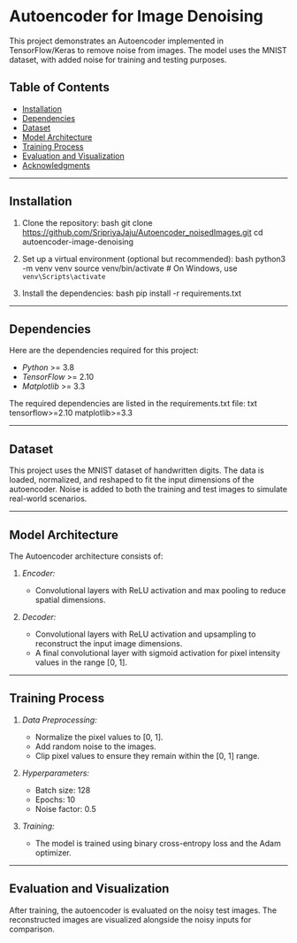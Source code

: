 # Autoencoder for Image Denoising

This project demonstrates an Autoencoder implemented in TensorFlow/Keras to remove noise from images. The model uses the MNIST dataset, with added noise for training and testing purposes.

## Table of Contents
- [Installation](#installation)
- [Dependencies](#dependencies)
- [Dataset](#dataset)
- [Model Architecture](#model-architecture)
- [Training Process](#training-process)
- [Evaluation and Visualization](#evaluation-and-visualization)
- [Acknowledgments](#acknowledgments)

---

## Installation

1. Clone the repository:
    bash
    git clone https://github.com/SripriyaJaju/Autoencoder_noisedImages.git
    cd autoencoder-image-denoising
    

2. Set up a virtual environment (optional but recommended):
    bash
    python3 -m venv venv
    source venv/bin/activate  # On Windows, use `venv\Scripts\activate`
    

3. Install the dependencies:
    bash
    pip install -r requirements.txt
    

---

## Dependencies

Here are the dependencies required for this project:

- *Python* >= 3.8
- *TensorFlow* >= 2.10
- *Matplotlib* >= 3.3

The required dependencies are listed in the requirements.txt file:
txt
tensorflow>=2.10
matplotlib>=3.3


---

## Dataset

This project uses the MNIST dataset of handwritten digits. The data is loaded, normalized, and reshaped to fit the input dimensions of the autoencoder. Noise is added to both the training and test images to simulate real-world scenarios.

---

## Model Architecture

The Autoencoder architecture consists of:

1. *Encoder:*
    - Convolutional layers with ReLU activation and max pooling to reduce spatial dimensions.

2. *Decoder:*
    - Convolutional layers with ReLU activation and upsampling to reconstruct the input image dimensions.
    - A final convolutional layer with sigmoid activation for pixel intensity values in the range [0, 1].

---

## Training Process

1. *Data Preprocessing:*
    - Normalize the pixel values to [0, 1].
    - Add random noise to the images.
    - Clip pixel values to ensure they remain within the [0, 1] range.

2. *Hyperparameters:*
    - Batch size: 128
    - Epochs: 10
    - Noise factor: 0.5

3. *Training:*
    - The model is trained using binary cross-entropy loss and the Adam optimizer.

---

## Evaluation and Visualization

After training, the autoencoder is evaluated on the noisy test images. The reconstructed images are visualized alongside the noisy inputs for comparison.

